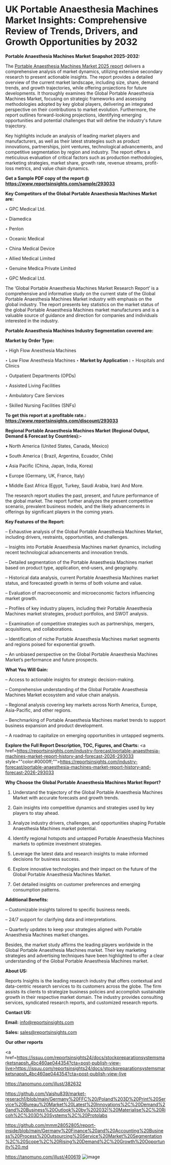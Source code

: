 # UK Portable Anaesthesia Machines Market Insights: Comprehensive Review of Trends, Drivers, and Growth Opportunities by 2032

<strong>Portable Anaesthesia Machines Market Snapshot 2025-2032:</strong>

The <a href=https://www.reportsinsights.com/sample/293033>Portable Anaesthesia Machines Market 2025 report</a> delivers a comprehensive analysis of market dynamics, utilizing extensive secondary research to present actionable insights. The report provides a detailed overview of the current market landscape, including size, share, demand trends, and growth trajectories, while offering projections for future developments. It thoroughly examines the Global Portable Anaesthesia Machines Market, focusing on strategic frameworks and assessing methodologies adopted by key global players, delivering an integrated perspective on their contributions to market evolution. Furthermore, the report outlines forward-looking projections, identifying emerging opportunities and potential challenges that will define the industry's future trajectory.

Key highlights include an analysis of leading market players and manufacturers, as well as their latest strategies such as product innovations, partnerships, joint ventures, technological advancements, and competitive segmentation by region and industry. The report offers a meticulous evaluation of critical factors such as production methodologies, marketing strategies, market share, growth rate, revenue streams, profit-loss metrics, and value chain dynamics.

<strong>Get a Sample PDF copy of the report @ <a href=https://www.reportsinsights.com/sample/293033 style=color:#0000ff;>https://www.reportsinsights.com/sample/293033</a></strong>

<strong>Key Competitors of the Global Portable Anaesthesia Machines Market are:</strong>

‣ GPC Medical Ltd.

‣ Diamedica

‣ Penlon

‣ Oceanic Medical

‣ China Medical Device

‣ Allied Medical Limited

‣ Genuine Medica Private Limited

‣ GPC Medical Ltd.

The ‘Global Portable Anaesthesia Machines Market Research Report’ is a comprehensive and informative study on the current state of the Global Portable Anaesthesia Machines Market industry with emphasis on the global industry. The report presents key statistics on the market status of the global Portable Anaesthesia Machines market manufacturers and is a valuable source of guidance and direction for companies and individuals interested in the industry.

<strong>Portable Anaesthesia Machines Industry Segmentation covered are:</strong>

<strong>Market by Order Type: </strong>

‣ High Flow Anesthesia Machines

‣ Low Flow Anesthesia Machines
‣ 
<strong>Market by Application :</strong>
‣ Hospitals and Clinics

‣ Outpatient Departments (OPDs)

‣ Assisted Living Facilities

‣ Ambulatory Care Services

‣ Skilled Nursing Facilities (SNFs)

<strong>To get this report at a profitable rate.: <a href=https://www.reportsinsights.com/discount/293033 style=color:#0000ff;>https://www.reportsinsights.com/discount/293033</a></strong>

<strong>Regional Portable Anaesthesia Machines Market (Regional Output, Demand &amp; Forecast by Countries):-</strong>

• North America (United States, Canada, Mexico)

• South America ( Brazil, Argentina, Ecuador, Chile)

• Asia Pacific (China, Japan, India, Korea)

• Europe (Germany, UK, France, Italy)

• Middle East Africa (Egypt, Turkey, Saudi Arabia, Iran) And More.

The research report studies the past, present, and future performance of the global market. The report further analyzes the present competitive scenario, prevalent business models, and the likely advancements in offerings by significant players in the coming years.

<strong>Key Features of the Report:</strong>

– Exhaustive analysis of the Global Portable Anaesthesia Machines Market, including drivers, restraints, opportunities, and challenges.

– Insights into Portable Anaesthesia Machines market dynamics, including recent technological advancements and innovation trends.

– Detailed segmentation of the Portable Anaesthesia Machines market based on product type, application, end-users, and geography.

– Historical data analysis, current Portable Anaesthesia Machines market status, and forecasted growth in terms of both volume and value.

– Evaluation of macroeconomic and microeconomic factors influencing market growth.

– Profiles of key industry players, including their Portable Anaesthesia Machines market strategies, product portfolios, and SWOT analysis.

– Examination of competitive strategies such as partnerships, mergers, acquisitions, and collaborations.

– Identification of niche Portable Anaesthesia Machines market segments and regions poised for exponential growth.

– An unbiased perspective on the Global Portable Anaesthesia Machines Market’s performance and future prospects.

<strong>What You Will Gain:</strong>

– Access to actionable insights for strategic decision-making.

– Comprehensive understanding of the Global Portable Anaesthesia Machines Market ecosystem and value chain analysis.

– Regional analysis covering key markets across North America, Europe, Asia-Pacific, and other regions.

– Benchmarking of Portable Anaesthesia Machines market trends to support business expansion and product development.

– A roadmap to capitalize on emerging opportunities in untapped segments.

<strong>Explore the Full Report Description, TOC, Figures, and Charts:</strong>
<a href=https://reportsinsights.com/industry-forecast/portable-anaesthesia-machines-market-report-history-and-forecast-2026-293033 style=""color:#0000ff;"">https://reportsinsights.com/industry-forecast/portable-anaesthesia-machines-market-report-history-and-forecast-2026-293033</a>

<strong>Why Choose the Global Portable Anaesthesia Machines Market Report?</strong>

1. Understand the trajectory of the Global Portable Anaesthesia Machines Market with accurate forecasts and growth trends.

2. Gain insights into competitive dynamics and strategies used by key players to stay ahead.

3. Analyze industry drivers, challenges, and opportunities shaping Portable Anaesthesia Machines market potential.

4. Identify regional hotspots and untapped Portable Anaesthesia Machines markets to optimize investment strategies.

5. Leverage the latest data and research insights to make informed decisions for business success.

6. Explore innovative technologies and their impact on the future of the Global Portable Anaesthesia Machines Market.

7. Get detailed insights on customer preferences and emerging consumption patterns.

<strong>Additional Benefits:</strong>

– Customizable insights tailored to specific business needs.

– 24/7 support for clarifying data and interpretations.

– Quarterly updates to keep your strategies aligned with Portable Anaesthesia Machines market changes.

Besides, the market study affirms the leading players worldwide in the Global Portable Anaesthesia Machines market. Their key marketing strategies and advertising techniques have been highlighted to offer a clear understanding of the Global Portable Anaesthesia Machines market.

<strong><strong>About US</strong>:</strong>

Reports Insights is the leading research industry that offers contextual and data-centric research services to its customers across the globe. The firm assists its clients to strategize business policies and accomplish sustainable growth in their respective market domain. The industry provides consulting services, syndicated research reports, and customized research reports.

<strong>Contact US:</strong>

<p class=><b>Email:</b> <a href=mailto:info@reportsinsights.com>info@reportsinsights.com</a></p>
<p class=><b>Sales:</b> <a href=mailto:sales@reportsinsights.com>sales@reportsinsights.com</a></p>

<strong>Our other reports</strong>

<a href=https://issuu.com/reportsinsights24/docs/stockpreparationsystemsmarketsnapsh_4bc460ae044354?cta=post-publish-view-live>https://issuu.com/reportsinsights24/docs/stockpreparationsystemsmarketsnapsh_4bc460ae044354?cta=post-publish-view-live</a>

<a href=https://tanomuno.com/illust/382632>https://tanomuno.com/illust/382632</a>

<a href=https://github.com/Vaishu839/market-reserach1/blob/main/Germany%20FFC%20/Poland%203D%20Print%20Service%20Bureau%20Market%20Latest%20Innovations%2C%20Demand%20and%20Business%20Outlook%20by%202032|%20Materialise%2C%20Ricoh%2C%203D%20Systems%2C%20Protolabs>https://github.com/Vaishu839/market-reserach1/blob/main/Germany%20FFC%20/Poland%203D%20Print%20Service%20Bureau%20Market%20Latest%20Innovations%2C%20Demand%20and%20Business%20Outlook%20by%202032|%20Materialise%2C%20Ricoh%2C%203D%20Systems%2C%20Protolabs</a>

<a href=https://github.com/mmm28052805/report-inside/blob/main/Germany%20Finance%20and%20Accounting%20Business%20Process%20Outsourcing%20Service%20Market%20Segmentation%2C%20Scope%2C%20Rising%20Demand%2C%20Growth%20Opportunity%20.md>https://github.com/mmm28052805/report-inside/blob/main/Germany%20Finance%20and%20Accounting%20Business%20Process%20Outsourcing%20Service%20Market%20Segmentation%2C%20Scope%2C%20Rising%20Demand%2C%20Growth%20Opportunity%20.md</a>

<a href=https://tanomuno.com/illust/400619>https://tanomuno.com/illust/400619</a>
![image](https://github.com/user-attachments/assets/8ff3e782-49fe-4a3b-8f47-378777feb286)
